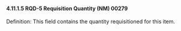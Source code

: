 #### 4.11.1.5 RQD-5 Requisition Quantity (NM) 00279

Definition: This field contains the quantity requisitioned for this item.
